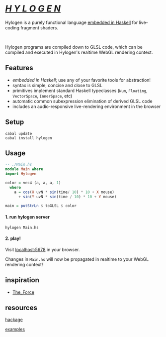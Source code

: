 # [*H Y L O G E N*](https://hylogen.com)

Hylogen is a purely functional language [embedded in Haskell](https://wiki.haskell.org/Embedded_domain_specific_language) for live-coding fragment shaders.

<br/>

Hylogen programs are compiled down to GLSL code, which can be compiled and executed in Hylogen's realtime WebGL rendering context.

## Features

- *embedded in Haskell*; use any of your favorite tools for abstraction!
- syntax is simple, concise and close to GLSL
- primitives implement standard Haskell typeclasses (`Num`, `Floating`, `VectorSpace`, `InnerSpace`, etc)
- automatic common subexpression elimination of derived GLSL code
- includes an audio-responsive live-rendering environment in the browser

## Setup
```
cabal update
cabal install hylogen
```

## Usage

```haskell
-- ./Main.hs
module Main where
import Hylogen

color = vec4 (a, a, a, 1)
  where
    a = cos(X uvN * sin(time/ 10) * 10 + X mouse)
      + sin(Y uvN * sin(time / 10) * 10 + Y mouse)

main = putStrLn $ toGLSL $ color
```

#### 1. run hylogen server

```
hylogen Main.hs
```

#### 2. play!
Visit [localhost:5678](http://localhost:5678) in your browser.

Changes in `Main.hs` will now be propagated in realtime to your WebGL rendering context!

## inspiration
- [The_Force](https://github.com/shawnlawson/The_Force)

## resources
[hackage](https://hackage.haskell.org/package/hylogen)

[examples](https://github.com/sleexyz/hylogen-yay)
